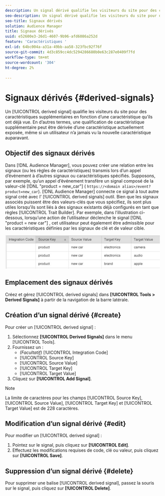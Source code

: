 ```yaml
---
description: Un signal dérivé qualifie les visiteurs du site pour des caractéristiques supplémentaires en fonction d’une caractéristique qu’ils ont déjà vue. En d’autres termes, une qualification de caractéristique supplémentaire peut être dérivée d’une caractéristique actuellement exposée, même si un utilisateur n’a jamais vu la nouvelle caractéristique auparavant.
seo-description: Un signal dérivé qualifie les visiteurs du site pour des caractéristiques supplémentaires en fonction d’une caractéristique qu’ils ont déjà vue. En d’autres termes, une qualification de caractéristique supplémentaire peut être dérivée d’une caractéristique actuellement exposée, même si un utilisateur n’a jamais vu la nouvelle caractéristique auparavant.
seo-title: Signaux dérivés
solution: Audience Manager
title: Signaux dérivés
uuid: e52600e3-26d1-4607-9b96-afd6086a252d
feature: 'Caractéristiques '
exl-id: 64bc004a-a31a-49bb-aa58-323fbc92f76f
source-git-commit: 4d3c859cc4dc5294286680b0e63c287e0409f7fd
workflow-type: tm+mt
source-wordcount: '304'
ht-degree: 2%

---
```


# Signaux dérivés {#derived-signals}

Un [!UICONTROL derived signal] qualifie les visiteurs du site pour des caractéristiques supplémentaires en fonction d’une caractéristique qu’ils ont déjà vue. En d’autres termes, une qualification de caractéristique supplémentaire peut être dérivée d’une caractéristique actuellement exposée, même si un utilisateur n’a jamais vu la nouvelle caractéristique auparavant.

<!-- c_tb_derived_signal.xml -->

## Objectif des signaux dérivés

Dans [!DNL Audience Manager], vous pouvez créer une relation entre les signaux (ou les règles de caractéristiques) transmis lors d’un appel d’événement à d’autres signaux ou caractéristiques spécifiés. Supposons, par exemple, qu’un appel d’événement transfère un signal composé de la valeur-clé [!DNL "product = new_car"] ( `https://<domain alias>/event?product=new_car`). [!DNL Audience Manager] connecte ce signal à tout autre signal créé avec l’ [!UICONTROL derived signals] outil. Bien que les signaux associés puissent être des valeurs-clés que vous spécifiez, ils sont plus utiles lorsqu’ils sont liés à des signaux existants déjà configurés en tant que règles [!UICONTROL Trait Builder]. Par exemple, dans l’illustration ci-dessous, lorsqu’une action de l’utilisateur déclenche le signal [!DNL "product = new car"] , cet utilisateur peut également être admissible pour les caractéristiques définies par les signaux de clé et de valeur cible.

![](assets/derived_signal_example.png)

## Emplacement des signaux dérivés

Créez et gérez [!UICONTROL derived signals] dans **[!UICONTROL Tools > Derived Signals]** à partir de la navigation de la barre latérale.

## Création d’un signal dérivé {#create}

<!-- t_tb_create_derived.xml -->

Pour créer un [!UICONTROL derived signal] :

1. Sélectionnez **[!UICONTROL Derived Signals]** dans le menu [!UICONTROL Tools].
1. Fournissez un :
   * *(Facultatif)* [!UICONTROL Integration Code]
   * [!UICONTROL Source Key]
   * [!UICONTROL Source Value]
   * [!UICONTROL Target Key]
   * [!UICONTROL Target Value]
1. Cliquez sur **[!UICONTROL Add Signal]**.

>[!NOTE]
>
>La limite de caractères pour les champs [!UICONTROL Source Key], [!UICONTROL Source Value], [!UICONTROL Target Key] et [!UICONTROL Target Value] est de 228 caractères.

## Modification d’un signal dérivé {#edit}

<!-- t_tb_edit_derived.xml -->

Pour modifier un [!UICONTROL derived signal] :

1. Pointez sur le signal, puis cliquez sur **[!UICONTROL Edit]**.
2. Effectuez les modifications requises de code, clé ou valeur, puis cliquez sur **[!UICONTROL Save]**.

## Suppression d’un signal dérivé {#delete}

<!-- t_tb_delete_derived.xml -->

Pour supprimer une balise [!UICONTROL derived signal], passez la souris sur le signal, puis cliquez sur **[!UICONTROL Delete]**.
